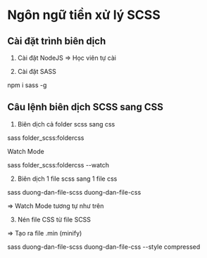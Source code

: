 # Ngôn ngữ tiền xử lý SCSS

## Cài đặt trình biên dịch

1. Cài đặt NodeJS
   => Học viên tự cài

2. Cài đặt SASS

npm i sass -g

## Câu lệnh biên dịch SCSS sang CSS

1. Biên dịch cả folder scss sang css

sass folder_scss:foldercss

Watch Mode

sass folder_scss:foldercss --watch

2. Biên dịch 1 file scss sang 1 file css

sass duong-dan-file-scss duong-dan-file-css

=> Watch Mode tương tự như trên

3. Nén file CSS từ file SCSS

=> Tạo ra file .min (minify)

sass duong-dan-file-scss duong-dan-file-css --style compressed
